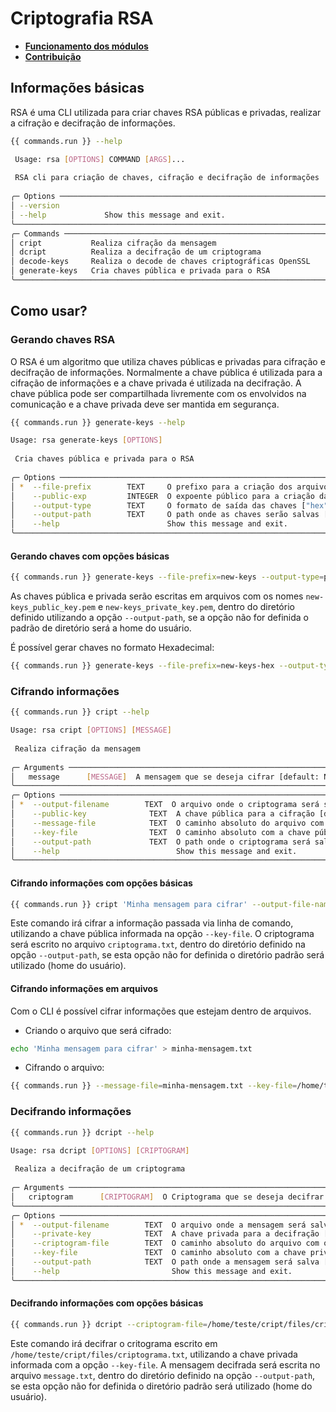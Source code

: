 # Criptografia RSA

- **[Funcionamento dos módulos](funcionamento.md)**
- **[Contribuição](como_contribuir.md)**

## Informações básicas

RSA é uma CLI utilizada para criar chaves RSA públicas e privadas, realizar a cifração e decifração de informações.

```bash
{{ commands.run }} --help
```

```bash
 Usage: rsa [OPTIONS] COMMAND [ARGS]...                                                                                                                   
                                                                                                                                                          
 RSA cli para criação de chaves, cifração e decifração de informações                                                                                     
                                                                                                                                                          
╭─ Options ──────────────────────────────────────────────────────────────────────────────────────────────────────────────────────────────────────────────╮
│ --version                                                                                                                                              │
│ --help             Show this message and exit.                                                                                                         │
╰────────────────────────────────────────────────────────────────────────────────────────────────────────────────────────────────────────────────────────╯
╭─ Commands ─────────────────────────────────────────────────────────────────────────────────────────────────────────────────────────────────────────────╮
│ cript           Realiza cifração da mensagem                                                                                                           │
│ dcript          Realiza a decifração de um criptograma                                                                                                 │
│ decode-keys     Realiza o decode de chaves criptográficas OpenSSL                                                                                      │
│ generate-keys   Cria chaves pública e privada para o RSA                                                                                               │
╰────────────────────────────────────────────────────────────────────────────────────────────────────────────────────────────────────────────────────────╯
```

## Como usar?
### Gerando chaves RSA
O RSA é um algoritmo que utiliza chaves públicas e privadas para cifração e decifração de informações. Normalmente a chave pública é utilizada para a cifração de informações e a chave privada é utilizada na decifração. 
A chave pública pode ser compartilhada livremente com os envolvidos na comunicação e a chave privada deve ser mantida em segurança.

```bash
{{ commands.run }} generate-keys --help
```
```bash
Usage: rsa generate-keys [OPTIONS]                                                                                                                       
                                                                                                                                                          
 Cria chaves pública e privada para o RSA                                                                                                                 
                                                                                                                                                          
╭─ Options ──────────────────────────────────────────────────────────────────────────────────────────────────────────────────────────────────────────────╮
│ *  --file-prefix        TEXT     O prefixo para a criação dos arquivos de chaves. [default: None] [required]                                           │
│    --public-exp         INTEGER  O expoente público para a criação das chaves [default: 65537]                                                         │
│    --output-type        TEXT     O formato de saída das chaves ["hex", "pem"] [default: hex]                                                           │
│    --output-path        TEXT     O path onde as chaves serão salvas [default: /home/pedro]                                                             │
│    --help                        Show this message and exit.                                                                                           │
╰────────────────────────────────────────────────────────────────────────────────────────────────────────────────────────────────────────────────────────╯
```
#### Gerando chaves com opções básicas

```bash
{{ commands.run }} generate-keys --file-prefix=new-keys --output-type=pem
```
As chaves pública e privada serão escritas em arquivos com os nomes `new-keys_public_key.pem` e `new-keys_private_key.pem`, dentro do diretório definido utilizando a opção `--output-path`, se a opção não for definida o padrão de diretório será a home do usuário.

É possível gerar chaves no formato Hexadecimal:

```bash
{{ commands.run }} generate-keys --file-prefix=new-keys-hex --output-type=hex
```

### Cifrando informações
```bash
{{ commands.run }} cript --help
```
```bash
Usage: rsa cript [OPTIONS] [MESSAGE]                                                                                                                     
                                                                                                                                                          
 Realiza cifração da mensagem                                                                                                                             
                                                                                                                                                          
╭─ Arguments ────────────────────────────────────────────────────────────────────────────────────────────────────────────────────────────────────────────╮
│   message      [MESSAGE]  A mensagem que se deseja cifrar [default: None]                                                                              │
╰────────────────────────────────────────────────────────────────────────────────────────────────────────────────────────────────────────────────────────╯
╭─ Options ──────────────────────────────────────────────────────────────────────────────────────────────────────────────────────────────────────────────╮
│ *  --output-filename        TEXT  O arquivo onde o criptograma será salvo [default: None] [required]                                                  │
│    --public-key              TEXT  A chave pública para a cifração [default: None]                                                                     │
│    --message-file            TEXT  O caminho absoluto do arquivo com a mensagem que se deseja cifrar [default: None]                                   │
│    --key-file                TEXT  O caminho absoluto com a chave pública [default: None]                                                              │
│    --output-path             TEXT  O path onde o criptograma será salvo [default: /home/pedro]                                                         │
│    --help                          Show this message and exit.                                                                                         │
╰────────────────────────────────────────────────────────────────────────────────────────────────────────────────────────────────────────────────────────╯
```

#### Cifrando informações com opções básicas

```bash
{{ commands.run }} cript 'Minha mensagem para cifrar' --output-file-name=criptograma.txt --key-file=/home/teste/cript/new-keys_public_key.pem
```
Este comando irá cifrar a informação passada via linha de comando, utilizando a chave pública informada na opção `--key-file`. O criptograma será escrito no arquivo `criptograma.txt`, dentro do diretório definido na opção `--output-path`, se esta opção não for definida o diretório padrão será utilizado (home do usuário).

#### Cifrando informações em arquivos
Com o CLI é possível cifrar informações que estejam dentro de arquivos.

- Criando o arquivo que será cifrado:
```bash
echo 'Minha mensagem para cifrar' > minha-mensagem.txt
```

- Cifrando o arquivo:
```bash
{{ commands.run }} --message-file=minha-mensagem.txt --key-file=/home/teste/cript/new-keys_public_key.pem --output-file-name=criptograma.txt
```

### Decifrando informações
```bash
{{ commands.run }} dcript --help
```
```bash
Usage: rsa dcript [OPTIONS] [CRIPTOGRAM]                                                                                                                 
                                                                                                                                                          
 Realiza a decifração de um criptograma                                                                                                                   
                                                                                                                                                          
╭─ Arguments ────────────────────────────────────────────────────────────────────────────────────────────────────────────────────────────────────────────╮
│   criptogram      [CRIPTOGRAM]  O Criptograma que se deseja decifrar [default: None]                                                                   │
╰────────────────────────────────────────────────────────────────────────────────────────────────────────────────────────────────────────────────────────╯
╭─ Options ──────────────────────────────────────────────────────────────────────────────────────────────────────────────────────────────────────────────╮
│ *  --output-filename        TEXT  O arquivo onde a mensagem será salva [default: None] [required]                                                      │
│    --private-key            TEXT  A chave privada para a decifração [default: None]                                                                    │
│    --criptogram-file        TEXT  O caminho absoluto do arquivo com o criptograma que se deseja decifrar [default: None]                               │
│    --key-file               TEXT  O caminho absoluto com a chave privada [default: None]                                                               │
│    --output-path            TEXT  O path onde a mensagem será salva [default: /home/pedro]                                                             │
│    --help                         Show this message and exit.                                                                                          │
╰────────────────────────────────────────────────────────────────────────────────────────────────────────────────────────────────────────────────────────╯
```

#### Decifrando informações com opções básicas
```bash
{{ commands.run }} dcript --criptogram-file=/home/teste/cript/files/criptograma.txt --key-file=/home/teste/cript/new-keys_private_key.pem --output-filename=message.txt
```

Este comando irá decifrar o critograma escrito em `/home/teste/cript/files/criptograma.txt`, utilizando a chave privada informada com a opção `--key-file`. A mensagem decifrada será escrita no arquivo `message.txt`, dentro do diretório definido na opção `--output-path`, se esta opção não for definida o diretório padrão será utilizado (home do usuário).